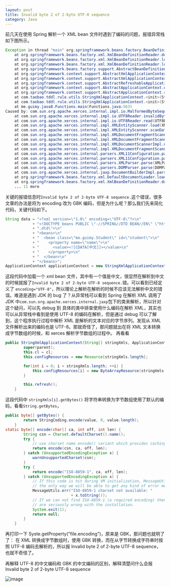 ```yaml
---
layout: post
title: Invalid byte 2 of 2-byte UTF-8 sequence
category: Java
---
```

前几天在使用 Spring 解析一个 XML bean 文件时遇到了编码的问题，报错异常栈如下图所示。
```java
Exception in thread "main" org.springframework.beans.factory.BeanDefinitionStoreException: IOException parsing XML document from resource loaded from byte array; nested exception is com.sun.org.apache.xerces.internal.impl.io.MalformedByteSequenceException: Invalid byte 2 of 2-byte UTF-8 sequence.
	at org.springframework.beans.factory.xml.XmlBeanDefinitionReader.doLoadBeanDefinitions(XmlBeanDefinitionReader.java:416)
	at org.springframework.beans.factory.xml.XmlBeanDefinitionReader.loadBeanDefinitions(XmlBeanDefinitionReader.java:342)
	at org.springframework.beans.factory.xml.XmlBeanDefinitionReader.loadBeanDefinitions(XmlBeanDefinitionReader.java:310)
	at org.springframework.beans.factory.support.AbstractBeanDefinitionReader.loadBeanDefinitions(AbstractBeanDefinitionReader.java:143)
	at org.springframework.context.support.AbstractXmlApplicationContext.loadBeanDefinitions(AbstractXmlApplicationContext.java:109)
	at org.springframework.context.support.AbstractXmlApplicationContext.loadBeanDefinitions(AbstractXmlApplicationContext.java:80)
	at org.springframework.context.support.AbstractRefreshableApplicationContext.refreshBeanFactory(AbstractRefreshableApplicationContext.java:123)
	at org.springframework.context.support.AbstractApplicationContext.obtainFreshBeanFactory(AbstractApplicationContext.java:422)
	at org.springframework.context.support.AbstractApplicationContext.refresh(AbstractApplicationContext.java:352)
	at com.taobao.tddl.rule.utils.StringXmlApplicationContext.<init>(StringXmlApplicationContext.java:41)
	at com.taobao.tddl.rule.utils.StringXmlApplicationContext.<init>(StringXmlApplicationContext.java:27)
	at me.guimy.java8.Functions.main(Functions.java:563)
Caused by: com.sun.org.apache.xerces.internal.impl.io.MalformedByteSequenceException: Invalid byte 2 of 2-byte UTF-8 sequence.
	at com.sun.org.apache.xerces.internal.impl.io.UTF8Reader.invalidByte(UTF8Reader.java:701)
	at com.sun.org.apache.xerces.internal.impl.io.UTF8Reader.read(UTF8Reader.java:372)
	at com.sun.org.apache.xerces.internal.impl.XMLEntityScanner.load(XMLEntityScanner.java:1895)
	at com.sun.org.apache.xerces.internal.impl.XMLEntityScanner.scanData(XMLEntityScanner.java:1375)
	at com.sun.org.apache.xerces.internal.impl.XMLDocumentFragmentScannerImpl.scanCDATASection(XMLDocumentFragmentScannerImpl.java:1654)
	at com.sun.org.apache.xerces.internal.impl.XMLDocumentFragmentScannerImpl$FragmentContentDriver.next(XMLDocumentFragmentScannerImpl.java:3014)
	at com.sun.org.apache.xerces.internal.impl.XMLDocumentScannerImpl.next(XMLDocumentScannerImpl.java:602)
	at com.sun.org.apache.xerces.internal.impl.XMLDocumentFragmentScannerImpl.scanDocument(XMLDocumentFragmentScannerImpl.java:505)
	at com.sun.org.apache.xerces.internal.parsers.XML11Configuration.parse(XML11Configuration.java:841)
	at com.sun.org.apache.xerces.internal.parsers.XML11Configuration.parse(XML11Configuration.java:770)
	at com.sun.org.apache.xerces.internal.parsers.XMLParser.parse(XMLParser.java:141)
	at com.sun.org.apache.xerces.internal.parsers.DOMParser.parse(DOMParser.java:243)
	at com.sun.org.apache.xerces.internal.jaxp.DocumentBuilderImpl.parse(DocumentBuilderImpl.java:339)
	at org.springframework.beans.factory.xml.DefaultDocumentLoader.loadDocument(DefaultDocumentLoader.java:75)
	at org.springframework.beans.factory.xml.XmlBeanDefinitionReader.doLoadBeanDefinitions(XmlBeanDefinitionReader.java:396)
	... 11 more

```
关键的报错信息时`Invalid byte 2 of 2-byte UTF-8 sequence.`这个错误，很多文章的办法是将为 encoding 改为 GBK 编码，但是为什么呢？那么我们先来简化代码，关键代码如下。
```java
String data = "<?xml version=\"1.0\" encoding=\"UTF-8\"?>\n"
            + "<!DOCTYPE beans PUBLIC \"-//SPRING//DTD BEAN//EN\" \"http://www.springframework.org/dtd/spring-beans"
            + ".dtd\">\n"
            + "<beans>\n"
            + "  <bean class=\"me.guimy.Student\" id=\"student\">\n"
            + "    <property name=\"name\">\n"
            + "      <value><![CDATA[中文]]></value>\n"
            + "    </property>\n"
            + "  </bean>\n"
            + "</beans>";
ApplicationContext applicationContext = new StringXmlApplicationContext(data, Functions.class.getClassLoader());
```
这段代码中加载一个 xml bean 文件，其中有一个值是中文，很显然在解析到中文的时候就报了`Invalid byte 2 of 2-byte UTF-8 sequence.`错。可以看到已经定义了 `encoding="UTF-8"`，所以理论上解析在解析的时候不应该无法解析中文的错误。难道是遇到 JDK 的 bug 了？从异常栈可以看到 Spring 在解析 XML 调用了 JDK 中`com.sun.org.apache.xerces.internal.jaxp`包下的类来解析，所以针对这个疑问，可以先 debug 到 具体的类中排查使用什么编码在解析 XML，其实也可以从异常栈中看到是使用 UTF-8 的编码在解析，但是通过 debug 可以了解到，这个程序执行过程中解析 XML 是解析的文本对应的字节序列。发现从 XML 文件解析出来的编码也是 UTF-8。那就奇怪了，那问题就出在将 XML 文本转换成字节数组的时候，和 xerces 解析字节数组的过程中。
再看看
```java
public StringXmlApplicationContext(String[] stringXmls, ApplicationContext parent, ClassLoader cl) {
        super(parent);
        this.cl = cl;
        this.configResources = new Resource[stringXmls.length];

        for(int i = 0; i < stringXmls.length; ++i) {
            this.configResources[i] = new ByteArrayResource(stringXmls[i].getBytes());
        }

        this.refresh();
    }
```
这段代码中 `stringXmls[i].getBytes()` 将字符串转换为字节数组使用了默认的编码，看看`String.getBytes`，
```java
public byte[] getBytes() {
        return StringCoding.encode(value, 0, value.length);
    }
static byte[] encode(char[] ca, int off, int len) {
        String csn = Charset.defaultCharset().name();
        try {
            // use charset name encode() variant which provides caching.
            return encode(csn, ca, off, len);
        } catch (UnsupportedEncodingException x) {
            warnUnsupportedCharset(csn);
        }
        try {
            return encode("ISO-8859-1", ca, off, len);
        } catch (UnsupportedEncodingException x) {
            // If this code is hit during VM initialization, MessageUtils is
            // the only way we will be able to get any kind of error message.
            MessageUtils.err("ISO-8859-1 charset not available: "
                             + x.toString());
            // If we can not find ISO-8859-1 (a required encoding) then things
            // are seriously wrong with the installation.
            System.exit(1);
            return null;
        }
    }
```
再打印一下 Syste.getProperty("file.encoding")，原来是 GBK，那问题也就明了了：
在 XML 转换成字节数组时，使用 GBK 转换，而在从字节转换成字符串时按照 UTF-8 编码去解析的，所以报 Invalid byte 2 of 2-byte UTF-8 sequence，也就不奇怪了。

再解释 UTF-8 的中文编码和 GBK 的中文编码的区别，解释清楚问什么会报Invalid byte 2 of 2-byte UTF-8 sequence



![image](http://git.cn-hangzhou.oss-cdn.aliyun-inc.com/uploads/mingyue.gmy/Test/8bcc886f7dc373624740510120461cca/image.png)


